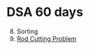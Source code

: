 # DSA 60 days 

<!-- 
<hr>
Starting from Algorithms to dynamic programming

<hr><center>
-> Each day 5 problems <br>
-> July 12 - September 10 <br>
-> For beginners and intermediates <br></center>
<hr>
<img src="Sushreesatarupa/DSA-60DAYS/IMG_20210710_014552.jpg">
 -->
 
 8. Sorting
 9. <a href="https://www.geeksforgeeks.org/cutting-a-rod-dp-13/">Rod Cutting Problem</a>
 
